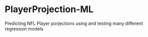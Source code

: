 # PlayerProjection-ML
Predicting NFL Player porjections using and testing many different regression models
